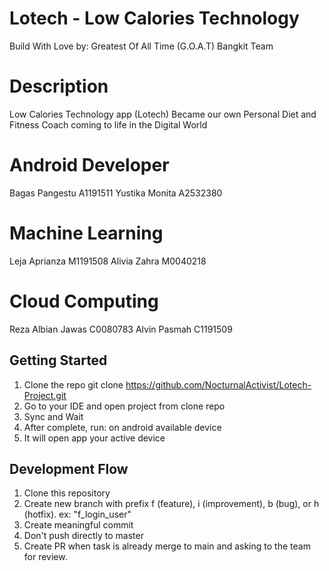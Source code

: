 # Lotech - Low Calories Technology
Build With Love by: Greatest Of All Time (G.O.A.T) Bangkit Team

# Description
Low Calories Technology app (Lotech) Became our own Personal Diet and Fitness Coach coming to life in the Digital World

# Android Developer
Bagas Pangestu A1191511
Yustika Monita A2532380

# Machine Learning
Leja Aprianza M1191508
Alivia Zahra M0040218

# Cloud Computing
Reza Albian Jawas C0080783
Alvin Pasmah C1191509

## Getting Started

1. Clone the repo git clone https://github.com/NocturnalActivist/Lotech-Project.git
2. Go to your IDE and open project from clone repo
3. Sync and Wait
4. After complete, run: on android available device
6. It will open app your active device

## Development Flow

1. Clone this repository
2. Create new branch with prefix f (feature), i (improvement), b (bug), or h (hotfix). ex: "f_login_user"
3. Create meaningful commit
4. Don't push directly to master
5. Create PR when task is already merge to main and asking to the team for review.

